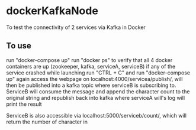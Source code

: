 # dockerKafkaNode
To test the connectivity of 2 services via Kafka in Docker

## To use 
run "docker-compose up" 
run "docker ps" to verify that all 4 docker containers are up (zookeeper, kafka, serviceA, serviceB)
if any of the service crashed while launching run "CTRL + C" and run "docker-compose up" again
access the webpage on localhost:4000/servicea/publish/<test>, <test> will then be published into a kafka topic where serviceB is subscribing to.
ServiceB will consume the message and append the character count to the original string and republish back  into kafka where serviceA will's log will print the result

ServiceB is also accessible via localhost:5000/serviceb/count/<test>, which will return the number of character in <test>
